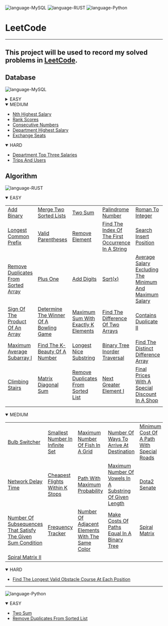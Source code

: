 ![language-MySQL](https://img.shields.io/badge/%20-MySQL-%23e89533?style=for-the-badge&logo=MYSQL)
![language-RUST](https://img.shields.io/badge/%20-RUST-8d4004?style=for-the-badge&logo=RUST)
![language-Python](https://img.shields.io/badge/%20-Python-ffd43b?style=for-the-badge&logo=PYTHON)
# LeetCode
---
This project will be used to record my solved problems in [LeetCode](https://leetcode.com).
---

## Database

![language-MySQL](https://img.shields.io/badge/%20-MySQL-%23e89533?style=for-the-badge&logo=MYSQL)

<details>
<summary>EASY</summary>

||||||
| :- | :- | :- | :- | :- |
|[Combine Two Tables](Databases/Easy/CombineTwoTables.md)|[Second Highest Salary](Databases/Easy/SecondHighestSalary.md)|[Employees Earning More Than Their Managers](Databases/Easy/EmployeesEarningMoreThanTheirManagers.md)|[Delete Duplicate Emails](Databases/Easy/DeleteDuplicateEmails.md)|[Duplicate Emails](Databases/Easy/DuplicateEmails.md)|
|[Customers Who Never Order](Databases/Easy/CustomersWhoNeverOrder.md)|[Big Countries](Databases/Easy/BigCountries.md)|[Classes More Than 5 Students](Databases/Easy/ClassesMoreThan5Students.md)|[Not Boring Movies](Databases/Easy/NotBoringMovies.md)|[Swap Salary](Databases/Easy/SwapSalary.md)
|[Reformat Department Table](Databases/Easy/ReformatDepartmentTable.md)|[Rising Temperature](Databases/Easy/RisingTemperature.md)|[Find Customer Referee](Databases/Easy/FindCustomerReferee.md)|[Customer Placing The Largest Number Of Orders](Databases/Easy/CustomerPlacingTheLargestNumberOfOrders.md)|[Sales Person](Databases/Easy/SalesPerson.md)|
|[Actors And Directors Who Cooperated At Least Three Times](Databases/Easy/ActorsAndDirectorsWhoCooperatedAtLeastThreeTimes.md)|[Sales Analysis III](Databases/Easy/SalesAnalysisIII.md)|[Game Play Analysis I](Databases/Easy/GamePlayAnalysisI.md)|[User Activity For The Past 30 Days I](Databases/Easy/UserActivityForThePast30DaysI.md)|[Article Views I](Databases/Easy/ArticleViewsI.md)|
|[Top Travellers](Databases/Easy/TopTravellers.md)|[Group Sold Products By The Date](Databases/Easy/GroupSoldProductsByTheDate.md)|[Patients With A Condition](Databases/Easy/PatientsWithACondition.md)|[Customer Who Visited But Did Not Make Any Transactions](Databases/Easy/CustomerWhoVisitedButDidNotMakeAnyTransactions.md)|[Bank Account Summary II](Databases/Easy/BankAccountSummaryII.md)|
|[Triangle Judgement](Databases/Easy/TriangleJudgement.md)|[Employee Bonus](Databases/Easy/EmployeeBonus.md)|[Biggest Single Number](Databases/Easy/BiggestSingleNumber.md)|[Product Sales Analysis I](Databases/Easy/ProductSalesAnalysisI.md)|[Project Employees I](Databases/Easy/ProjectEmployeesI.md)|
|[Queries Quality And Percentage](Databases/Easy/QueriesQualityAndPercentage.md)|[Average Selling Price](Databases/Easy/AverageSellingPrice.md)|[Students And Examinations](Databases/Easy/StudentsAndExaminations.md)|[List The Products Ordered In A Period](Databases/Easy/ListTheProductsOrderedInAPeriod.md)|[Replace Employee ID With The Unique Identifier](Databases/Easy/ReplaceEmployeeIDWithTheUniqueIdentifier.md)|
|[Find Users With Valid EMails](Databases/Easy/FindUsersWithValidEMails.md)|[Percentage Of Users Attended A Contest](Databases/Easy/PercentageOfUsersAttendedAContest.md)|[Average Time Of Process Per Machine](Databases/Easy/AverageTimeOfProcessPerMachine.md)|[Fix Names In A Table](Databases/Easy/FixNamesInATable.md)|[Invalid Tweets](Databases/Easy/InvalidTweets.md)|
|[Daily Leads And Partners](Databases/Easy/DailyLeadsAndPartners.md)|[Find Followers Count](Databases/Easy/FindFollowersCount.md)|[The Number Of Employees Which Report To Each Employee](Databases/Easy/TheNumberOfEmployeesWhichReportToEachEmployee.md)|[Find Total Time Spent By Each Employee](Databases/Easy/FindTotalTimeSpentByEachEmployee.md)|[Recyclable And Low Fat Products](Databases/Easy/RecyclableAndLowFatProducts.md)|
|[Primary Department For Each Employee](Databases/Easy/PrimaryDepartmentForEachEmployee.md)|[Rearrange Products Table](Databases/Easy/RearrangeProductsTable.md)|[Calculate Special Bonus](Databases/Easy/CalculateSpecialBonus.md)|||

</details>

<details open>
<summary>MEDIUM</summary>

- [Nth Highest Salary](Databases/Medium/NthHighestSalary.md)
- [Rank Scores](Databases/Medium/RankScores.md)
- [Consecutive Numbers](Databases/Medium/ConsecutiveNumbers.md)
- [Department Highest Salary](Databases/Medium/DepartmentHighestSalary.md)
- [Exchange Seats](Databases/Medium/ExchangeSeats.md)

</details>

<details open>
<summary>HARD</summary>

- [Department Top Three Salaries](Databases/Hard/DepartmentTopThreeSalaries.md)
- [Trips And Users](Databases/Hard/TripsAndUsers.md)

</details>

## Algorithm

![language-RUST](https://img.shields.io/badge/%20-RUST-8d4004?style=for-the-badge&logo=RUST)

<details open>
<summary>EASY</summary>

||||||
| :- | :- | :- | :- | :- |
|[Add Binary](Algorithms/Rust/Easy/AddBinary.md)|[Merge Two Sorted Lists](Algorithms/Rust/Easy/MergeTwoSortedLists.md)|[Two Sum](Algorithms/Rust/Easy/TwoSum.md)|[Palindrome Number](Algorithms/Rust/Easy/PalindromeNumber.md)|[Roman To Integer](Algorithms/Rust/Easy/RomanToInteger.md)|
|[Longest Common Prefix](Algorithms/Rust/Easy/LongestCommonPrefix.md)|[Valid Parentheses](Algorithms/Rust/Easy/ValidParentheses.md)|[Remove Element](Algorithms/Rust/Easy/RemoveElement.md)|[Find The Index Of The First Occurrence In A String](Algorithms/Rust/Easy/FindTheIndexOfTheFirstOccurrenceInAString.md)|[Search Insert Position](Algorithms/Rust/Easy/SearchInsertPosition.md)|
|[Remove Duplicates From Sorted Array](Algorithms/Rust/Easy/RemoveDuplicatesFromSortedArray.md)|[Plus One](Algorithms/Rust/Easy/PlusOne.md)|[Add Digits](Algorithms/Rust/Easy/AddDigits.md)|[Sqrt(x)](Algorithms/Rust/Easy/Sqrt(x).md)|[Average Salary Excluding The Minimum And Maximum Salary](Algorithms/Rust/Easy/AverageSalaryExcludingTheMinimumAndMaximumSalary.md)|
|[Sign Of The Product Of An Array](Algorithms/Rust/Easy/SignOfTheProductOfAnArray.md)|[Determine The Winner Of A Bowling Game](Algorithms/Rust/Easy/DetermineTheWinnerOfABowlingGame.md)|[Maximum Sum With Exactly K Elements](Algorithms/Rust/Easy/MaximumSumWithExactlyKElements.md)|[Find The Difference Of Two Arrays](Algorithms/Rust/Easy/FindTheDifferenceOfTwoArrays.md)|[Contains Duplicate II](Algorithms/Rust/Easy/ContainsDuplicateII.md)|
|[Maximum Average Subarray I](Algorithms/Rust/Easy/MaximumAverageSubarrayI.md)|[Find The K-Beauty Of A Number](Algorithms/Rust/Easy/FindTheKBeautyOfANumber.md)|[Longest Nice Substring](Algorithms/Rust/Easy/LongestNiceSubstring.md)|[Binary Tree Inorder Traversal](Algorithms/Rust/Easy/BinaryTreeInorderTraversal.md)|[Find The Distinct Difference Array](Algorithms/Rust/Easy/FindTheDistinctDifferenceArray.md)|
|[Climbing Stairs](Algorithms/Rust/Easy/ClimbingStairs.md)|[Matrix Diagonal Sum](Algorithms/Rust/Easy/MatrixDiagonalSum.md)|[Remove Duplicates From Sorted List](Algorithms/Rust/Easy/RemoveDuplicatesFromSortedList.md)|[Next Greater Element I](Algorithms/Rust/Easy/NextGreaterElementI.md)|[Final Prices With A Special Discount In A Shop](Algorithms/Rust/Easy/FinalPricesWithASpecialDiscountInAShop.md)|
||||||

</details>

<details open>
<summary>MEDIUM</summary>

||||||
| :- | :- | :- | :- | :- |
|[Bulb Switcher](Algorithms/Rust/Medium/BulbSwitcher.md)|[Smallest Number In Infinite Set](Algorithms/Rust/Medium/SmallestNumberInInfiniteSet.md)|[Maximum Number Of Fish In A Grid](Algorithms/Rust/Medium/MaximumNumberOfFishInAGrid.md)|[Number Of Ways To Arrive At Destination](Algorithms/Rust/Medium/NumberOfWaysToArriveAtDestination.md)|[Minimum Cost Of A Path With Special Roads](Algorithms/Rust/Medium/MinimumCostOfAPathWithSpecialRoads.md)|
|[Network Delay Time](Algorithms/Rust/Medium/NetworkDelayTime.md)|[Cheapest Flights Within K Stops](Algorithms/Rust/Medium/CheapestFlightsWithinKStops.md)|[Path With Maximum Probability](Algorithms/Rust/Medium/PathWithMaximumProbability.md)|[Maximum Number Of Vowels In A Substring Of Given Length](Algorithms/Rust/Medium/MaximumNumberOfVowelsInASubstringOfGivenLength.md)|[Dota2 Senate](Algorithms/Rust/Medium/Dota2Senate.md)|
|[Number Of Subsequences That Satisfy The Given Sum Condition](Algorithms/Rust/Medium/NumberOfSubsequencesThatSatisfyTheGivenSumCondition.md)|[Frequency Tracker](Algorithms/Rust/Medium/FrequencyTracker.md)|[Number Of Adjacent Elements With The Same Color](Algorithms/Rust/Medium/NumberOfAdjacentElementsWithTheSameColor.md)|[Make Costs Of Paths Equal In A Binary Tree](Algorithms/Rust/Medium/MakeCostsOfPathsEqualInABinaryTree.md)|[Spiral Matrix](Algorithms/Rust/Medium/SpiralMatrix.md)|
|[Spiral Matrix II](Algorithms/Rust/Medium/SpiralMatrixII.md)|||||

</details>

<details open>
<summary>HARD</summary>

- [Find The Longest Valid Obstacle Course At Each Position](Algorithms/Rust/Hard/FindTheLongestValidObstacleCourseAtEachPosition.md)

</details>

---

![language-Python](https://img.shields.io/badge/%20-Python-ffd43b?style=for-the-badge&logo=PYTHON)

<details open>
<summary>EASY</summary>

- [Two Sum](Algorithms/Rust/Easy/TwoSum.md)
- [Remove Duplicates From Sorted List](Algorithms/Rust/Easy/RemoveDuplicatesFromSortedList.md)

</details>
